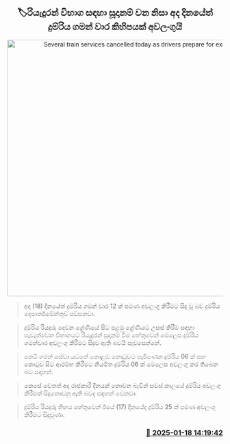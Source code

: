 <p align='center'><b><h2 align='center' title='Several train services cancelled today as drivers prepare for exams'>🏷රියැදුරන් විභාග සඳහා සූදානම් වන නිසා අද දිනයේත් දුම්රිය ගමන් වාර කිහිපයක් අවලංගුයි</h2></b></p>
<p align='center'><img src='https://helakuru.sgp1.cdn.digitaloceanspaces.com/esana/images/lib/trainjaffna.jpg' width='600' alt='Several train services cancelled today as drivers prepare for exams'></p>

> අද (18) දිනයේත් දුම්රිය ගමන් වාර 12 ක් පමණ අවලංගු කිරීමට සිදු වූ බව දුම්රිය දෙපාර්තමේන්තුව පවසනවා.

> දුම්රිය රියදුරු දෙවන ශ්‍රේණියේ සිට පළමු ශ්‍රේණියට උසස් කිරීම සඳහා පැවැත්වෙන විභාගයට රියැදුරන් සූදානම් වීම හේතුවෙන් මෙලෙස දුම්රිය ගමන්වාර අවලංගු කිරීමට සිදුව ඇති බවයි පැවසෙන්නේ.

> කෙටි ගමන් සේවා යටතේ කොළඹ කොටුවට පැමිණෙන දුම්රිය 06 ක් සහ කොටුව සිට ආරම්භ කිරීමට නියමිත දුම්රිය 06 ක් මෙලෙස අවලංගු කර තිබෙන බව සඳහන්.

> කෙසේ වෙතත් අද රාජකාරී දිනයක් නොවන බැවින් සවස් කාලයේ දුම්රිය අවලංගු කිරීමක් සිදුනොවනු ඇති බවද සඳහන් වෙනවා.

> දුම්රිය රියදුරු ⁣හිඟය හේතුවෙන් ඊයේ (17) දිනයේද දුම්රිය 25 ක් පමණ අවලංගු කිරීමට සිදුවුණ‍ා.



<h3 align='right'><a href='https://www.helakuru.lk/esana/p/106677/'>📅 2025-01-18 14:19:42</a></h3>
